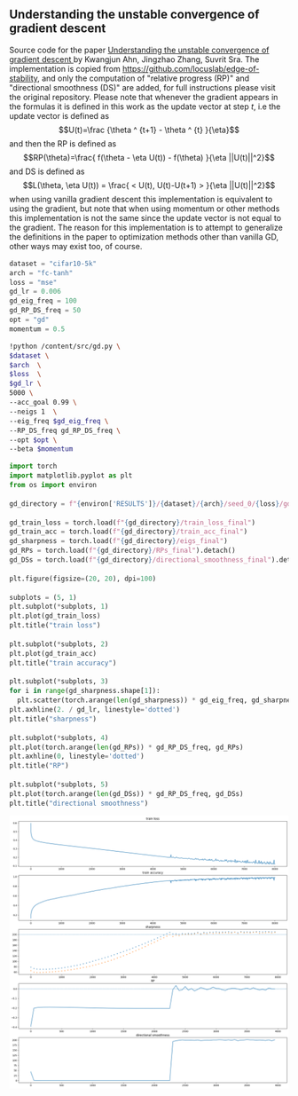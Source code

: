 ## Understanding the unstable convergence of gradient descent


Source code for the paper [Understanding the unstable convergence of gradient descent
](https://proceedings.mlr.press/v162/ahn22a.html) by Kwangjun Ahn, Jingzhao Zhang, Suvrit Sra. 
The implementation is copied from https://github.com/locuslab/edge-of-stability, and only the computation of 
"relative progress (RP)" and "directional smoothness (DS)" are added, for full instructions please visit the original repository. 
Please note that whenever the gradient appears 
in the formulas it is defined in this work as the update vector at step $t$, i.e the update vector is defined as
$$U(t)=\frac {\theta ^ {t+1} - \theta ^ {t} }{\eta}$$
and then the RP is defined as
$$RP(\theta)=\frac{ f(\theta - \eta U(t)) - f(\theta) }{\eta ||U(t)||^2}$$
and DS is defined as
$$L(\theta, \eta U(t)) = \frac{ < U(t), U(t)-U(t+1) > }{\eta ||U(t)||^2}$$
when using vanilla gradient descent this implementation is equivalent to using the gradient, but note that when using momentum or other methods this implementation is not the same since the update vector is not equal to the gradient. The reason for this implementation is to attempt to generalize the definitions in the paper to optimization methods other than vanilla GD, other ways may exist too, of course.
```python
dataset = "cifar10-5k"
arch = "fc-tanh"
loss = "mse"
gd_lr = 0.006
gd_eig_freq = 100
gd_RP_DS_freq = 50
opt = "gd"
momentum = 0.5
```

```bash
!python /content/src/gd.py \
$dataset \
$arch  \
$loss  \
$gd_lr \
5000 \
--acc_goal 0.99 \
--neigs 1  \
--eig_freq $gd_eig_freq \
--RP_DS_freq gd_RP_DS_freq \
--opt $opt \
--beta $momentum
```

```python
import torch
import matplotlib.pyplot as plt
from os import environ

gd_directory = f"{environ['RESULTS']}/{dataset}/{arch}/seed_0/{loss}/gd/lr_{gd_lr}"

gd_train_loss = torch.load(f"{gd_directory}/train_loss_final")
gd_train_acc = torch.load(f"{gd_directory}/train_acc_final")
gd_sharpness = torch.load(f"{gd_directory}/eigs_final")
gd_RPs = torch.load(f"{gd_directory}/RPs_final").detach()
gd_DSs = torch.load(f"{gd_directory}/directional_smoothness_final").detach()

plt.figure(figsize=(20, 20), dpi=100)

subplots = (5, 1)
plt.subplot(*subplots, 1)
plt.plot(gd_train_loss)
plt.title("train loss")

plt.subplot(*subplots, 2)
plt.plot(gd_train_acc)
plt.title("train accuracy")

plt.subplot(*subplots, 3)
for i in range(gd_sharpness.shape[1]):
  plt.scatter(torch.arange(len(gd_sharpness)) * gd_eig_freq, gd_sharpness[:,i], s=5)
plt.axhline(2. / gd_lr, linestyle='dotted')
plt.title("sharpness")

plt.subplot(*subplots, 4)
plt.plot(torch.arange(len(gd_RPs)) * gd_RP_DS_freq, gd_RPs)
plt.axhline(0, linestyle='dotted')
plt.title("RP")

plt.subplot(*subplots, 5)
plt.plot(torch.arange(len(gd_DSs)) * gd_RP_DS_freq, gd_DSs)
plt.title("directional smoothness")
```

![img.png](figures/plots.png)